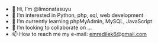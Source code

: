 - 👋 Hi, I’m @limonatasuyu
- 👀 I’m interested in Python, php, sql, web development
- 🌱 I’m currently learning phpMyAdmin, MySQL, JavaScript
- 💞️ I’m looking to collaborate on ...
- 📫 How to reach me my e-mail: emredilek6@gmail.com
                     

<!---
limonatasuyu/limonatasuyu is a ✨ special ✨ repository because its `README.md` (this file) appears on your GitHub profile.
You can click the Preview link to take a look at your changes.
--->
